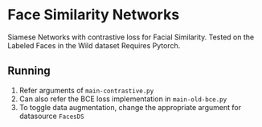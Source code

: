 # Face Similarity Networks 
Siamese Networks with contrastive loss for Facial Similarity.
Tested on the Labeled Faces in the Wild dataset
Requires Pytorch.

## Running
1. Refer arguments of `main-contrastive.py`
2. Can also refer the BCE loss implementation in `main-old-bce.py`
3. To toggle data augmentation, change the appropriate argument for datasource `FacesDS`